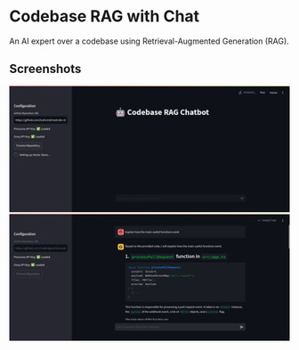 # Codebase RAG with Chat

An AI expert over a codebase using Retrieval-Augmented Generation (RAG).

## Screenshots

![Web app](ss1.png)
![Web app chat](ss2.png)
